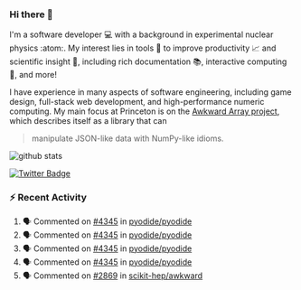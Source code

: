 ### Hi there 👋 

I'm a software developer 💻 with a background in experimental nuclear physics :atom:. My interest lies in tools :wrench: to improve productivity :chart_with_upwards_trend: and scientific insight :telescope:, including rich documentation 📚, interactive computing 🧮, and more! 

I have experience in many aspects of software engineering, including game design, full-stack web development, and high-performance numeric computing. My main focus at Princeton is on the [Awkward Array project](awkward-array.org/), which describes itself as a library that can 
> manipulate JSON-like data with NumPy-like idioms.

![github stats](https://github-readme-stats.vercel.app/api?username=agoose77&show_icons=true&hide_rank=true&hide_title=true&bg_color=30,e76445,904e95&text_color=efe3ec&icon_color=efe3ec)
<!--
**agoose77/agoose77** is a ✨ _special_ ✨ repository because its `README.md` (this file) appears on your GitHub profile.

Here are some ideas to get you started:

- 🔭 I’m currently working on ...
- 🌱 I’m currently learning ...
- 👯 I’m looking to collaborate on ...
- 🤔 I’m looking for help with ...
- 💬 Ask me about ...
- 📫 How to reach me: ...
- 😄 Pronouns: ...
- ⚡ Fun fact: ...
-->

[![Twitter Badge](https://img.shields.io/twitter/follow/agoose77?style=flat-square&logo=Twitter&logoColor=white&color=cornflowerblue)](https://twitter.com/agoose77)

### :zap: Recent Activity

<!--START_SECTION:activity-->
1. 🗣 Commented on [#4345](https://github.com/pyodide/pyodide/pull/4345#issuecomment-1862686842) in [pyodide/pyodide](https://github.com/pyodide/pyodide)
2. 🗣 Commented on [#4345](https://github.com/pyodide/pyodide/pull/4345#issuecomment-1862681725) in [pyodide/pyodide](https://github.com/pyodide/pyodide)
3. 🗣 Commented on [#4345](https://github.com/pyodide/pyodide/pull/4345#issuecomment-1862595328) in [pyodide/pyodide](https://github.com/pyodide/pyodide)
4. 🗣 Commented on [#4345](https://github.com/pyodide/pyodide/pull/4345#issuecomment-1862590753) in [pyodide/pyodide](https://github.com/pyodide/pyodide)
5. 🗣 Commented on [#2869](https://github.com/scikit-hep/awkward/pull/2869#issuecomment-1862563761) in [scikit-hep/awkward](https://github.com/scikit-hep/awkward)
<!--END_SECTION:activity-->

